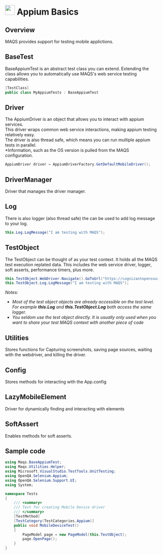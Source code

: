 # <img src="resources/maqslogo.ico" height="32" width="32"> Appium Basics

## Overview
MAQS provides support for testing mobile applictions.  	

## BaseTest
BaseAppiumTest is an abstract test class you can extend.  Extending the class allows you to automatically use MAQS's web service testing capabilities.
```csharp
[TestClass]
public class MyAppiumTests : BaseAppiumTest
```

## Driver
The AppiumDriver is an object that allows you to interact with appium services.  
This driver wraps common web service interactions, making appium testing relatively easy.  
The driver is also thread safe, which means you can run multiple appium tests in parallel.  
*Information, such as the OS version is pulled from the MAQS configuration.
```csharp
AppiumDriver driver = AppiumDriverFactory.GetDefaultMobileDriver();
```

## DriverManager
Driver that manages the driver manager.

## Log
There is also logger (also thread safe) the can be used to add log message to your log.
```csharp
this.Log.LogMessage("I am testing with MAQS");
```

## TestObject
The TestObject can be thought of as your test context.  It holds all the MAQS test execution replated data.  This includes the web service driver, logger, soft asserts, performance timers, plus more.
```csharp
this.TestObject.WebDriver.Navigate().GoToUrl("https://cognizantopensource.github.io/maqs-dotnet-templates/Static/Automation/");
this.TestObject.Log.LogMessage("I am testing with MAQS");
```
*Notes:*  
* *Most of the test object objects are already accessible on the test level. For example **this.Log** and **this.TestObject.Log** both access the same logger.*
* *You seldom use the test object directly. It is usually only used when you want to share your test MAQS context with another piece of code*

## Utilities
Stores functions for Capturing screenshots, saving page sources, waiting with the webdriver, and killing the driver.

## Config
Stores methods for interacting with the App.config

## LazyMobileElement
Driver for dynamically finding and interacting with elements

## SoftAssert
Enables methods for soft asserts.

## Sample code
```csharp
using Maqs.BaseAppiumTest;
using Maqs.Utilities.Helper;
using Microsoft.VisualStudio.TestTools.UnitTesting;
using OpenQA.Selenium.Appium;
using OpenQA.Selenium.Support.UI;
using System;

namespace Tests
{
    /// <summary>
    /// Test for creating Mobile Device driver
    /// </summary>
    [TestMethod]
    [TestCategory(TestCategories.Appium)]
    public void MobileDeviceTest()
    {
		PageModel page = new PageModel(this.TestObject);
        page.OpenPage();
    }
}
```